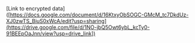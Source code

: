 [Link to encrypted data]([https://docs.google.com/document/d/16KtxyObSOGC-GMcM_tc7DkdUz-XJ0zwTS_BiuS0xWcA/edit?usp=sharing](https://drive.google.com/file/d/1NO-jbQ5Owt6ybL_kcTy0-91BEEpOaJnn/view?usp=drive_link])
